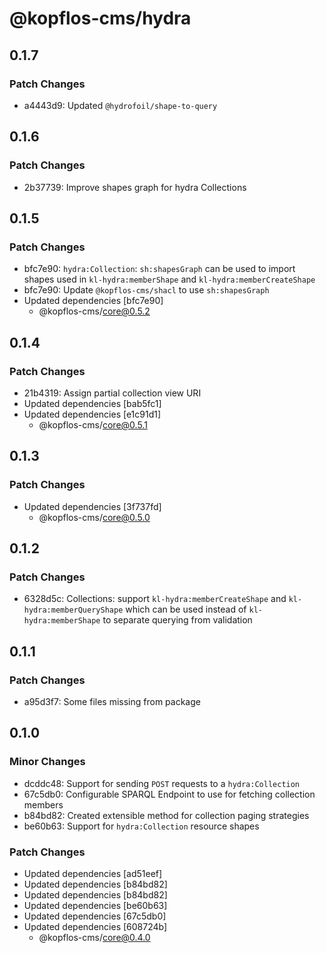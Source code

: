 # @kopflos-cms/hydra

## 0.1.7

### Patch Changes

- a4443d9: Updated `@hydrofoil/shape-to-query`

## 0.1.6

### Patch Changes

- 2b37739: Improve shapes graph for hydra Collections

## 0.1.5

### Patch Changes

- bfc7e90: `hydra:Collection`: `sh:shapesGraph` can be used to import shapes used in `kl-hydra:memberShape` and `kl-hydra:memberCreateShape`
- bfc7e90: Update `@kopflos-cms/shacl` to use `sh:shapesGraph`
- Updated dependencies [bfc7e90]
  - @kopflos-cms/core@0.5.2

## 0.1.4

### Patch Changes

- 21b4319: Assign partial collection view URI
- Updated dependencies [bab5fc1]
- Updated dependencies [e1c91d1]
  - @kopflos-cms/core@0.5.1

## 0.1.3

### Patch Changes

- Updated dependencies [3f737fd]
  - @kopflos-cms/core@0.5.0

## 0.1.2

### Patch Changes

- 6328d5c: Collections: support `kl-hydra:memberCreateShape` and `kl-hydra:memberQueryShape` which can be used instead of `kl-hydra:memberShape` to separate querying from validation

## 0.1.1

### Patch Changes

- a95d3f7: Some files missing from package

## 0.1.0

### Minor Changes

- dcddc48: Support for sending `POST` requests to a `hydra:Collection`
- 67c5db0: Configurable SPARQL Endpoint to use for fetching collection members
- b84bd82: Created extensible method for collection paging strategies
- be60b63: Support for `hydra:Collection` resource shapes

### Patch Changes

- Updated dependencies [ad51eef]
- Updated dependencies [b84bd82]
- Updated dependencies [b84bd82]
- Updated dependencies [be60b63]
- Updated dependencies [67c5db0]
- Updated dependencies [608724b]
  - @kopflos-cms/core@0.4.0
